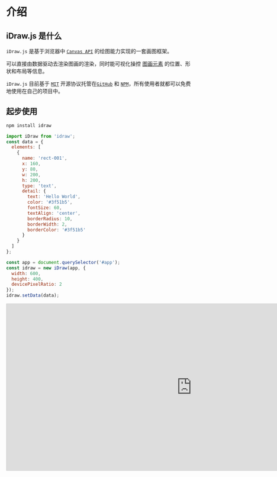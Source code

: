 # 介绍

## iDraw.js 是什么

`iDraw.js` 是基于浏览器中 [`Canvas API`](https://developer.mozilla.org/zh-CN/docs/Web/API/Canvas_API) 的绘图能力实现的一套画图框架。

可以直接由数据驱动去渲染图画的渲染，同时能可视化操控 [图画元素](./../element/info.md) 的位置、形状和布局等信息。

`iDraw.js` 目前基于 [`MIT`](https://github.com/idrawjs/idraw/blob/main/LICENSE) 开源协议托管在[`GitHub`](https://github.com/idrawjs/idraw) 和 [`NPM`](https://www.npmjs.com/package/idraw)，所有使用者就都可以免费地使用在自己的项目中。

## 起步使用

```sh
npm install idraw
```

```js
import iDraw from 'idraw';
const data = {
  elements: [
    {
      name: 'rect-001',
      x: 160,
      y: 80,
      w: 200,
      h: 200,
      type: 'text',
      detail: {
        text: 'Hello World',
        color: '#3f51b5',
        fontSize: 60,
        textAlign: 'center',
        borderRadius: 10,
        borderWidth: 2,
        borderColor: '#3f51b5'
      }
    }
  ]
};

const app = document.querySelector('#app');
const idraw = new iDraw(app, {
  width: 600,
  height: 400,
  devicePixelRatio: 2
});
idraw.setData(data);
```

<iframe class="idraw-playground-preview" 
  src="https://idraw.js.org/playground/?demo=elem-text&header=false&sider=false&default-editor-split=50" 
  width="1000" height="450" frameborder="no" border="0"
  style="border: 1px solid #cecece"
></iframe>
